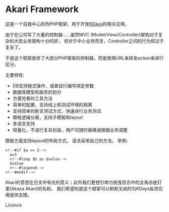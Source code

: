 Akari Framework
===============

这是一个自我中心的伪PHP框架，用于开发[KDays](http://kdays.cn)的相关应用。

由于在公司写了大量的控制器……虽然MVC (Model/View/Controller)架构对于复杂的大型业务架构十分的好，
但对于中小业务而言，Controller之间的行为却过于复杂了。

于是这个框架放弃了大部分PHP框架的控制器，而是使用URL来转发action来进行区分。

主要特性:

- DB支持链式操作，或者自行编写绑定参数
- 数据库模型和服务的划分
- 方便完善的工具方法
- 简单的配置，支持线上和测试环境的隔离
- 支持简单的断言测试方式，快速进行业务测试
- 模板逻辑分离，支持子模板和layout
- 多语言支持
- 轻量化，不进行复杂封装，用户可随时替换或根据业务调整

模板方面支持layout的布局方式。 语法采用自己的方法。 举例:

	<!--#if $a == 3-->
	  a=3
	  <!--#loop $b as $value-->
	  $value
	  <!--#loopend-->
	<!--#endif-->

Akari的意思在日文中有光的意义；此外我们更想引申为摇曳百合中的主角赤座灯里(Akaza Akari)的名称。
我们希望的是这个框架可以默默无闻的为KDays各项应用提供支撑。

Licence